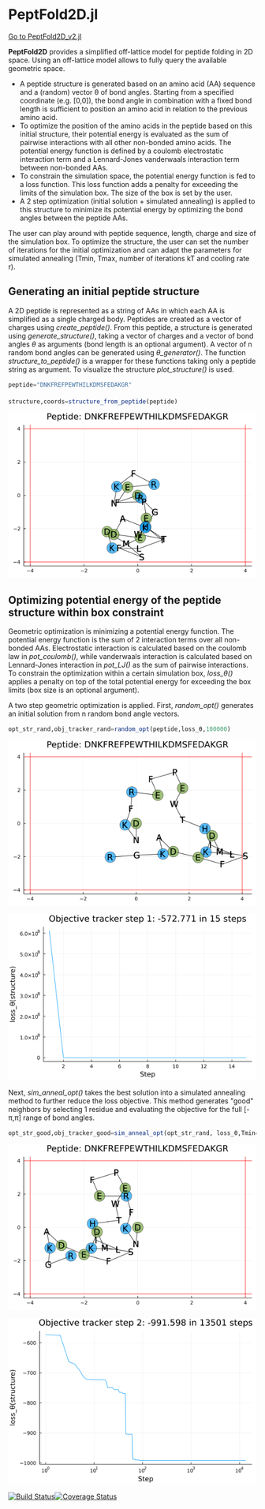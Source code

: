 
# PeptFold2D.jl

[Go to PeptFold2D_v2.jl](notebook/PeptFold2D_v2.jl)

**PeptFold2D** provides a simplified off-lattice model for peptide folding in 2D space. Using an off-lattice model allows to fully query the available geometric space.
- A peptide structure is generated based on an amino acid (AA) sequence and a (random) vector θ of bond angles. Starting from a specified coordinate (e.g. [0,0]), the bond angle in combination with a fixed bond length is sufficient to position an amino acid in relation to the previous amino acid.
- To optimize the position of the amino acids in the peptide based on this initial structure, their potential energy is evaluated as the sum of pairwise interactions with all other non-bonded amino acids. The potential energy function is defined by a coulomb electrostatic interaction term and a Lennard-Jones vanderwaals interaction term between non-bonded AAs.
- To constrain the simulation space, the potential energy function is fed to a loss function. This loss function adds a penalty for exceeding the limits of the simulation box. The size of the box is set by the user.
- A 2 step optimization (initial solution + simulated annealing) is applied to this structure to minimize its potential energy by optimizing the bond angles between the peptide AAs.

The user can play around with peptide sequence, length, charge and size of the simulation box. To optimize the structure, the user can set the number of iterations for the initial optimization and can adapt the parameters for simulated annealing (Tmin, Tmax, number of iterations kT and cooling rate r).

## Generating an initial peptide structure

A 2D peptide is represented as a string of AAs in which each AA is simplified as a single charged body. Peptides are created as a vector of charges using *create\_peptide()*. From this peptide, a structure is generated using *generate\_structure()*, taking a vector of charges and a vector of bond angles *θ* as arguments (bond length is an optional argument). A vector of n random bond angles can be generated using *θ\_generator()*. The function *structure\_to\_peptide()* is a wrapper for these functions taking only a peptide string as argument. To visualize the structure *plot\_structure()* is used.

```julia
peptide="DNKFREFPEWTHILKDMSFEDAKGR"

structure,coords=structure_from_peptide(peptide)
```
![alternative text](notebook/peptide_start.png)

## Optimizing potential energy of the peptide structure within box constraint

Geometric optimization is minimizing a potential energy function. The potential energy function is the sum of 2 interaction terms over all non-bonded AAs. Electrostatic  interaction is calculated based on the coulomb law in *pot\_coulomb()*, while vanderwaals interaction is calculated based on Lennard-Jones interaction in *pot\_LJ()* as the sum of pairwise interactions. To constrain the optimization within a certain simulation box, *loss\_θ()* applies a penalty on top of the total potential energy for exceeding the box limits (box size is an optional argument).

A two step geometric optimization is applied. First, *random\_opt()* generates an initial solution from n random bond angle vectors.

```julia
opt_str_rand,obj_tracker_rand=random_opt(peptide,loss_θ,100000)
```
![alternative text](notebook/peptide_init.png)

![alternative text](notebook/track_step1.png)

Next, *sim\_anneal\_opt()* takes the best solution into a simulated annealing method to further reduce the loss objective. This method generates \"good\" neighbors by selecting 1 residue and evaluating the objective for the full [-π,π] range of bond angles.

```julia
opt_str_good,obj_tracker_good=sim_anneal_opt(opt_str_rand, loss_θ,Tmin=0.001, Tmax=1.0, kT=100, r=0.95)
```
![alternative text](notebook/peptide_opt.png)

![alternative text](notebook/track_step2.png)

[![Build Status](https://travis-ci.org/MichielStock/STMOZOO.svg?branch=master)](https://travis-ci.org/MichielStock/STMOZOO)[![Coverage Status](https://coveralls.io/repos/github/MichielStock/STMOZOO/badge.svg?branch=master)](https://coveralls.io/github/MichielStock/STMOZOO?branch=master)
